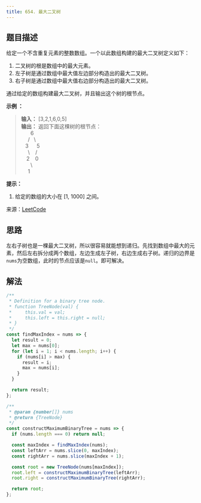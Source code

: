 ```yaml
---
title: 654. 最大二叉树
---
```


## 题目描述

给定一个不含重复元素的整数数组。一个以此数组构建的最大二叉树定义如下：

1. 二叉树的根是数组中的最大元素。
2. 左子树是通过数组中最大值左边部分构造出的最大二叉树。
3. 右子树是通过数组中最大值右边部分构造出的最大二叉树。

通过给定的数组构建最大二叉树，并且输出这个树的根节点。

**示例 ：**

> **输入：** [3,2,1,6,0,5]  
> **输出：** 返回下面这棵树的根节点：  
> &ensp;&ensp; &ensp;6  
> &ensp;&ensp; /&ensp; \  
> &ensp; 3 &ensp;&ensp; 5  
> &ensp;&ensp; \ &ensp; /  
> &ensp;&ensp;2 &ensp; 0  
> &ensp;&ensp;&ensp; \  
> &ensp;&ensp; 1

**提示：**

1. 给定的数组的大小在 [1, 1000] 之间。

来源：[LeetCode](https://leetcode-cn.com/problems/maximum-binary-tree)

## 思路

左右子树也是一棵最大二叉树，所以很容易就能想到递归。先找到数组中最大的元素，然后左右拆分成两个数组，左边生成左子树，右边生成右子树。递归的边界是`nums`为空数组，此时的节点应该是`null`。即可解决。

## 解法

```js
/**
 * Definition for a binary tree node.
 * function TreeNode(val) {
 *     this.val = val;
 *     this.left = this.right = null;
 * }
 */
const findMaxIndex = nums => {
  let result = 0;
  let max = nums[0];
  for (let i = 1; i < nums.length; i++) {
    if (nums[i] > max) {
      result = i;
      max = nums[i];
    }
  }

  return result;
};

/**
 * @param {number[]} nums
 * @return {TreeNode}
 */
const constructMaximumBinaryTree = nums => {
  if (nums.length === 0) return null;

  const maxIndex = findMaxIndex(nums);
  const leftArr = nums.slice(0, maxIndex);
  const rightArr = nums.slice(maxIndex + 1);

  const root = new TreeNode(nums[maxIndex]);
  root.left = constructMaximumBinaryTree(leftArr);
  root.right = constructMaximumBinaryTree(rightArr);

  return root;
};
```
